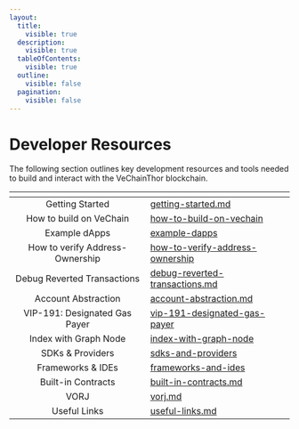 ```yaml
---
layout:
  title:
    visible: true
  description:
    visible: true
  tableOfContents:
    visible: true
  outline:
    visible: false
  pagination:
    visible: false
---
```


# Developer Resources

The following section outlines key development resources and tools needed to build and interact with the VeChainThor blockchain.

<table data-view="cards"><thead><tr><th align="center"></th><th data-hidden data-card-target data-type="content-ref"></th></tr></thead><tbody><tr><td align="center">Getting Started</td><td><a href="getting-started.md">getting-started.md</a></td></tr><tr><td align="center">How to build on VeChain</td><td><a href="how-to-build-on-vechain/">how-to-build-on-vechain</a></td></tr><tr><td align="center">Example dApps</td><td><a href="example-dapps/">example-dapps</a></td></tr><tr><td align="center">How to verify Address-Ownership</td><td><a href="how-to-verify-address-ownership/">how-to-verify-address-ownership</a></td></tr><tr><td align="center">Debug Reverted Transactions</td><td><a href="debug-reverted-transactions.md">debug-reverted-transactions.md</a></td></tr><tr><td align="center">Account Abstraction</td><td><a href="account-abstraction.md">account-abstraction.md</a></td></tr><tr><td align="center">VIP-191: Designated Gas Payer</td><td><a href="vip-191-designated-gas-payer/">vip-191-designated-gas-payer</a></td></tr><tr><td align="center">Index with Graph Node</td><td><a href="index-with-graph-node/">index-with-graph-node</a></td></tr><tr><td align="center">SDKs &#x26; Providers</td><td><a href="sdks-and-providers/">sdks-and-providers</a></td></tr><tr><td align="center">Frameworks &#x26; IDEs</td><td><a href="frameworks-and-ides/">frameworks-and-ides</a></td></tr><tr><td align="center">Built-in Contracts</td><td><a href="built-in-contracts.md">built-in-contracts.md</a></td></tr><tr><td align="center">VORJ</td><td><a href="vorj.md">vorj.md</a></td></tr><tr><td align="center">Useful Links</td><td><a href="useful-links.md">useful-links.md</a></td></tr></tbody></table>

